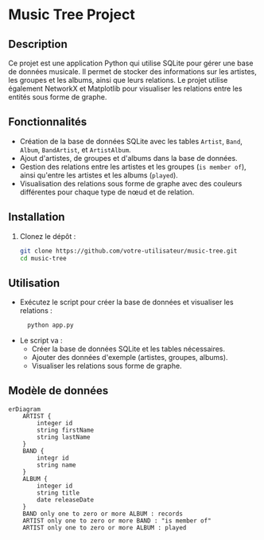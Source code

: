 # Music Tree Project

## Description

Ce projet est une application Python qui utilise SQLite pour gérer une base de données musicale. Il permet de stocker des informations sur les artistes, les groupes et les albums, ainsi que leurs relations. Le projet utilise également NetworkX et Matplotlib pour visualiser les relations entre les entités sous forme de graphe.

## Fonctionnalités

- Création de la base de données SQLite avec les tables `Artist`, `Band`, `Album`, `BandArtist`, et `ArtistAlbum`.
- Ajout d'artistes, de groupes et d'albums dans la base de données.
- Gestion des relations entre les artistes et les groupes (`is member of`), ainsi qu'entre les artistes et les albums (`played`).
- Visualisation des relations sous forme de graphe avec des couleurs différentes pour chaque type de nœud et de relation.

## Installation

1. Clonez le dépôt :
   ```sh
   git clone https://github.com/votre-utilisateur/music-tree.git
   cd music-tree

## Utilisation
- Exécutez le script pour créer la base de données et visualiser les relations :
  ```sh
    python app.py
- Le script va :
    - Créer la base de données SQLite et les tables nécessaires.
    - Ajouter des données d'exemple (artistes, groupes, albums).
    - Visualiser les relations sous forme de graphe.
      
## Modèle de données

```mermaid
erDiagram
    ARTIST {
        integer id
        string firstName
        string lastName
    }
    BAND {
        integr id
        string name
    }
    ALBUM {
        integer id
        string title
        date releaseDate
    }
    BAND only one to zero or more ALBUM : records
    ARTIST only one to zero or more BAND : "is member of"
    ARTIST only one to zero or more ALBUM : played
